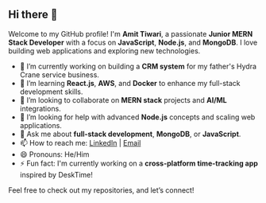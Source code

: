 ## Hi there 👋

Welcome to my GitHub profile! I'm **Amit Tiwari**, a passionate **Junior MERN Stack Developer** with a focus on **JavaScript**, **Node.js**, and **MongoDB**. I love building web applications and exploring new technologies.

<!--
**Codewithdarks/Codewithdarks** is a ✨ _special_ ✨ repository because its `README.md` (this file) appears on your GitHub profile.
Here are some ideas to get you started:
-->

- 🔭 I’m currently working on building a **CRM system** for my father's Hydra Crane service business.
- 🌱 I’m learning **React.js**, **AWS**, and **Docker** to enhance my full-stack development skills.
- 👯 I’m looking to collaborate on **MERN stack** projects and **AI/ML** integrations.
- 🤔 I’m looking for help with advanced **Node.js** concepts and scaling web applications.
- 💬 Ask me about **full-stack development**, **MongoDB**, or **JavaScript**.
- 📫 How to reach me: [LinkedIn](https://www.linkedin.com/in/amit-tiwari-dev) | [Email](mailto:amit.tiwari@example.com)
- 😄 Pronouns: He/Him
- ⚡ Fun fact: I'm currently working on a **cross-platform time-tracking app** inspired by DeskTime!

Feel free to check out my repositories, and let’s connect!

